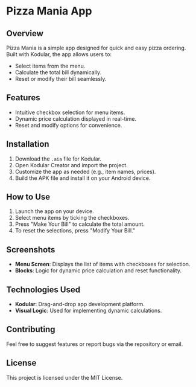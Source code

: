 # Pizza Mania App

## Overview
Pizza Mania is a simple app designed for quick and easy pizza ordering. Built with Kodular, the app allows users to:
- Select items from the menu.
- Calculate the total bill dynamically.
- Reset or modify their bill seamlessly.

## Features
- Intuitive checkbox selection for menu items.
- Dynamic price calculation displayed in real-time.
- Reset and modify options for convenience.

## Installation
1. Download the `.aia` file for Kodular.
2. Open Kodular Creator and import the project.
3. Customize the app as needed (e.g., item names, prices).
4. Build the APK file and install it on your Android device.

## How to Use
1. Launch the app on your device.
2. Select menu items by ticking the checkboxes.
3. Press "Make Your Bill" to calculate the total amount.
4. To reset the selections, press "Modify Your Bill."

## Screenshots
- **Menu Screen**: Displays the list of items with checkboxes for selection.
- **Blocks**: Logic for dynamic price calculation and reset functionality.

## Technologies Used
- **Kodular**: Drag-and-drop app development platform.
- **Visual Logic**: Used for implementing dynamic calculations.

## Contributing
Feel free to suggest features or report bugs via the repository or email.

## License
This project is licensed under the MIT License.
